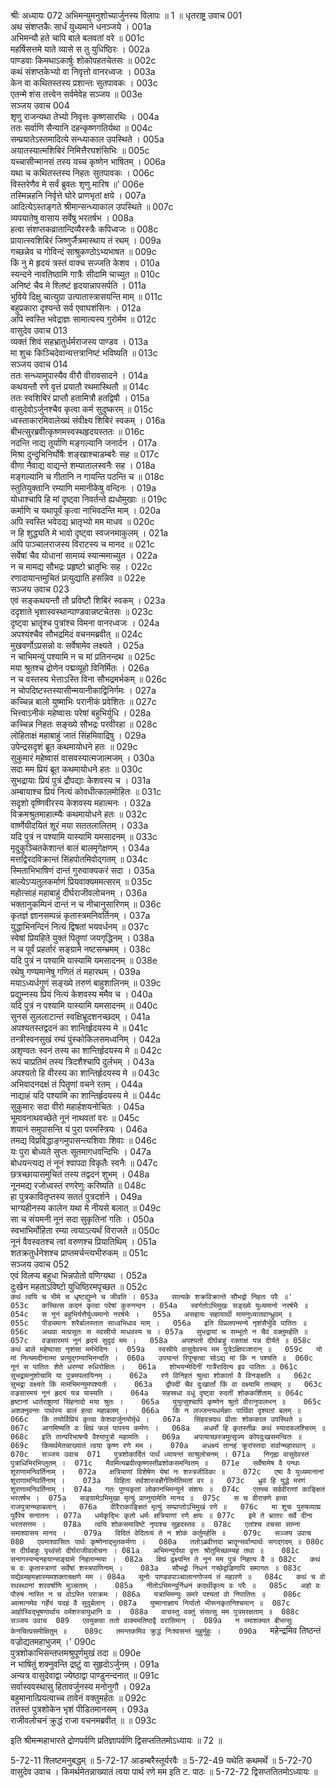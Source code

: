 श्रीः
अध्यायः 072
अभिमन्युमनुशोच्यार्जुनस्य विलापः ॥ 1 ॥
धृतराष्ट्र उवाच 	001  
अथ संशप्तकैः सार्धं युध्यमाने धनञ्जये ।	001a  
अभिमन्यौ हते चापि बाले बलवतां वरे ॥	001c  
महर्षिसत्तमे याते व्यासे स तु युधिष्ठिरः ।	002a  
पाण्डवाः किमथाऽकार्षुः शोकोपहतचेतसः ॥	002c  
कथं संशप्तकेभ्यो वा निवृत्तो वानरध्वजः ।	003a  
केन वा कथितस्तस्य प्रशान्तः सुतपावकः ।	003c  
एतन्मे शंस तत्त्वेन सर्वमेवेह सञ्जय ॥	003e  
सञ्जय उवाच 	004  
शृणु राजन्यथा तेभ्यो निवृत्तः कृष्णसारथिः ।	004a  
ततः सर्वाणि सैन्यानि दहन्कृष्णगतिर्यथा ॥	004c  
सम्प्रयातेऽस्तमादित्ये सन्ध्याकाल उपस्थिते ।	005a  
अयातस्यात्मशिबिरं निमित्तैरघशंसिभिः ॥	005c  
यच्चासीन्मानसं तस्य यच्च कृष्णेन भाषितम् ।	006a  
यथा च कथितस्तस्य निहतः सुतपावकः ।	006c  
विस्तरेणैव मे सर्वं ब्रुवतः शृणु मारिष ॥'	006e  
तस्मिन्नहनि निर्वृत्ते घोरे प्राणभृतां क्षये ।	007a  
आदित्येऽस्तङ्गते श्रीमान्सन्ध्याकाल उपस्थिते ॥	007c  
व्यपयातेषु वासाय सर्वेषु भरतर्षभ ।	008a  
हत्वा संशप्तकव्रातान्दिव्यैरस्त्रैः कपिध्वजः ॥	008c  
प्रायात्स्वशिबिरं जिष्णुर्जैत्रमास्थाय तं रथम् ।	009a  
गच्छन्नेव च गोविन्दं साश्रुकण्ठोऽभ्यभाषत ॥	009c  
किं नु मे हृदयं त्रस्तं वाक्च सज्जति केशव ।	010a  
स्यन्दने नावतिष्ठामि गात्रैः सीदामि चाच्युत ॥	010c  
अनिष्टं चैव मे श्लिष्टं हृदयान्नापसर्पति ।	011a  
भुविये दिक्षु चात्युग्रा उत्पातास्त्रासयन्ति माम् ॥	011c  
बहुप्रकारा दृश्यन्ते सर्व एवाघशंसिनः ।	012a  
अपि स्वस्ति भवेद्राज्ञः सामात्यस्य गुरोर्मम ॥	012c  
वासुदेव उवाच 	013  
व्यक्तं शिवं सहभ्रातुर्धर्मराजस्य पाण्डव ।	013a  
मा शुचः किञ्चिदेवान्यत्तत्रानिष्टं भविष्यति ॥	013c  
सञ्जय उवाच 	014  
ततः सन्ध्यामुपास्यैव वीरौ वीरावसादने ।	014a  
कथयन्तौ रणे वृत्तं प्रयातौ रथमास्थितौ ॥	014c  
ततः स्वशिबिरं प्राप्तौ हतामित्रौ हतद्विषौ ।	015a  
वासुदेवोऽर्जुनश्चैव कृत्वा कर्म सुदुष्करम् ॥	015c  
ध्वस्ताकारमिवालेख्यं संवीक्ष्य शिबिरं स्वकम् ।	016a  
बीभत्सुरब्रवीत्कृष्णमस्वस्थहृदयस्ततः ॥	016c  
नदन्ति नाद्य तूर्याणि मङ्गल्यानि जनार्दन ।	017a  
मिश्रा दुन्दुभिनिर्घोषैः शङ्खाश्चाडम्बरैः सह ॥	017c  
वीणा नैवाद्य वाद्यन्ते शम्यातालस्वनैः सह ।	018a  
मङ्गल्यानि च गीतानि न गायन्ति पठन्ति च ॥	018c  
स्तुतियुक्तानि रम्याणि ममानीकेषु वन्दिनः ।	019a  
योधाश्चापि हि मां दृष्ट्वा निवर्तन्ते ह्यधोमुखाः ॥	019c  
कर्माणि च यथापूर्वं कृत्वा नाभिवदन्ति माम् ।	020a  
अपि स्वस्ति भवेदद्य भ्रातृभ्यो मम माधव ॥	020c  
न हि शुद्ध्यति मे भावो दृष्ट्वा स्वजनमाकुलम् ।	021a  
अपि पाञ्चालराजस्य विराटस्य च मानद ॥	021c  
सर्वेषां चैव योधानां सामग्र्यं स्यान्ममाच्युत ।	022a  
न च मामद्य सौभद्रः प्रहृष्टो भ्रातृभिः सह ।	022c  
रणादायान्तमुचितं प्रत्युद्याति हसन्निव ॥	022e  
सञ्जय उवाच 	023  
एवं सङ्कथयन्तौ तौ प्रविष्टौ शिबिरं स्वकम् ।	023a  
ददृशाते भृशास्वस्थान्पाण्डवान्नष्टचेतसः ॥	023c  
दृष्ट्वा भ्रातॄंश्च पुत्रांश्च विमना वानरध्वजः ।	024a  
अपश्यंश्चैव सौभद्रमिदं वचनमब्रवीत् ॥	024c  
मुखवर्णोऽप्रसन्नो वः सर्वेषामेव लक्ष्यते ।	025a  
न चाभिमन्युं पश्यामि न च मां प्रतिनन्दथ ॥	025c  
मया श्रुतश्च द्रोणेन पद्मव्यूहो विनिर्मितः ।	026a  
न च वस्तस्य भेत्ताऽस्ति विना सौभद्रमर्भकम् ॥	026c  
न चोपदिष्टस्तस्यासीन्मयानीकाद्विनिर्गमः ।	027a  
कच्चिन्न बालो युष्माभिः परानीकं प्रवेशितः ॥	027c  
भित्त्वाऽनीकं महेष्वासः परेषां बहुभिर्युधि ।	028a  
कच्चिन्न निहतः सङ्ख्ये सौभद्रः परवीरहा ॥	028c  
लोहिताक्षं महाबाहुं जातं सिंहमिवाद्रिषु ।	029a  
उपेन्द्रसदृशं ब्रूत कथमायोधने हतः ॥	029c  
सुकुमारं महेष्वासं वासवस्यात्मजात्मजम् ।	030a  
सदा मम प्रियं ब्रूत कथमायोधने हतः ॥	030c  
सुभद्रायाः प्रियं पुत्रं द्रौपद्याः केशवस्य च ।	031a  
अम्बायाश्च प्रियं नित्यं कोवधीत्कालमोहितः ॥	031c  
सदृशो वृष्णिवीरस्य केशवस्य महात्मनः ।	032a  
विक्रमश्रुतमाहात्म्यैः कथमायोधने हतः ॥	032c  
वार्ष्णेयीदयितं शूरं मया सततलालितम् ।	033a  
यदि पुत्रं न पश्यामि यास्यामि यमसादनम् ॥	033c  
मृदुकुञ्चितकेशान्तं बालं बालमृगेक्षणम् ।	034a  
मत्तद्विरदविक्रान्तं सिंहपोतमिवोद्गतम् ॥	034c  
स्मिताभिभाषिणं दान्तं गुरुवाक्यकरं सदा ।	035a  
बाल्येऽप्यतुलकर्माणं प्रियवाक्यममत्सरम् ॥	035c  
महोत्साहं महाबाहुं दीर्घराजीवलोचनम् ।	036a  
भक्तानुकम्पिनं दान्तं न च नीचानुसारिणम् ॥	036c  
कृतज्ञं ज्ञानसम्पन्नं कृतास्त्रमनिवर्तिनम् ।	037a  
युद्धाभिनन्दिनं नित्यं द्विषतां भयवर्धनम् ॥	037c  
स्वेषां प्रियहिते युक्तं पितॄणां जयगृद्धिनम् ।	038a  
न च पूर्वं प्रहर्तारं सङ्ग्रामे नष्टसम्भ्रमम् ।	038c  
यदि पुत्रं न पश्यामि यास्यामि यमसादनम् ॥	038e  
रथेषु गण्यमानेषु गणितं तं महारथम् ।	039a  
मयाऽध्यर्धगुणं सङ्ख्ये तरुणं बाहुशालिनम् ॥	039c  
प्रद्युम्नस्य प्रियं नित्यं केशवस्य ममैव च ।	040a  
यदि पुत्रं न पश्यामि यास्यामि यमसादनम् ॥	040c  
सुनसं सुललाटान्तं स्वक्षिभ्रूदशनच्छदम् ।	041a  
अपश्यतस्तद्वदनं का शान्तिर्हृदयस्य मे ॥	041c  
तन्त्रीस्वनसुखं रम्यं पुंस्कोकिलसमध्वनिम् ।	042a  
अशृण्वतः स्वनं तस्य का शान्तिर्हृदयस्य मे ॥	042c  
रूपं चाप्रतिमं तस्य त्रिदशैश्चापि दुर्लभम् ।	043a  
अपश्यतो हि वीरस्य का शान्तिर्हृदयस्य मे ॥	043c  
अभिवादनदक्षं तं पितॄणां वचने रतम् ।	044a  
नाद्याहं यदि पश्यामि का शान्तिर्हृदयस्य मे ॥	044c  
सुकुमारः सदा वीरो महार्हशयनोचितः ।	045a  
भूमावनाथवच्छेते नूनं नाथवतां वरः ॥	045c  
शयानं समुपासन्ति यं पुरा परमस्त्रियः ।	046a  
तमद्य विप्रविद्धाङ्गमुपासन्त्यशिवाः शिवाः ॥	046c  
यः पुरा बोध्यते सुप्तः सूतमागधवन्दिभिः ।	047a  
बोधयन्त्यद्य तं नूनं श्वापदा विकृतैः स्वनैः ॥	047c  
छत्रच्छायासमुचितं तस्य तद्वदनं शुभम् ।	048a  
नूनमद्य रजोध्वस्तं रणरेणुः करिष्यति ॥	048c  
हा पुत्रकावितृप्तस्य सततं पुत्रदर्शने ।	049a  
भाग्यहीनस्य कालेन यथा मे नीयसे बलात् ॥	049c  
सा च संयमनी नूनं सदा सुकृतिनां गतिः ।	050a  
स्वभाभिर्मोहिता रम्या त्वयाऽत्यर्थं विराजते ॥	050c  
नूनं वैवस्वतश्च त्वां वरुणश्च प्रियातिथिम् ।	051a  
शतक्रतुर्धनेशश्च प्राप्तमर्चन्त्यभीरुकम् ॥	051c  
सञ्जय उवाच 	052  
एवं विलप्य बहुधा भिन्नपोतो वणिग्यथा ।	052a  
दुःखेन महताऽविष्टो युधिष्ठिरमपृच्छत ॥	052c  
`कथं त्वयि च भीमे च धृष्टद्युम्ने च जीवति ।	053a  
सात्यके शक्रविक्रान्ते सौभद्रो निहतः परैः ॥'	053c  
कच्चित्स कदनं कृत्वा परेषां कुरुनन्दन ।	054a  
स्वर्गतोऽभिमुखः सङ्ख्ये युध्यमानो नरर्षभैः ॥	054c  
स नूनं बहुभिर्यत्तैर्युध्यमानो नरर्षभैः ।	055a  
असहायः सहायार्थी मामनुध्यातवान्ध्रुवम् ॥	055c  
पीड्यमानः शरैर्बालस्तात साध्वभिधाव माम् ।	056a  
इति विप्रलपन्मन्ये नृशंसैर्भुवि पातितः ॥	056c  
अथवा मत्प्रसूतः स स्वस्रीयो माधवस्य च ।	057a  
सुभद्रायां च सम्भूतो न चैवं वक्तुमर्हति ॥	057c  
वज्रसारमयं नूनं हृदयं सुदृढं मम ।	058a  
अपश्यतो दीर्घबाहुं रक्ताक्षं यन्न दीर्यते ॥	058c  
कथं बाले महेष्वासा नृशंसा मर्मभेदिनः ।	059a  
स्वस्रीये वासुदेवस्य मम पुत्रेऽक्षिपञ्शरान् ॥	059c  
यो मां नित्यमदीनात्मा प्रत्युद्गम्याभिनन्दति ।	060a  
उपयान्तं रिपून्हत्वा सोऽद्य मां किं न पश्यति ॥	060c  
नूनं स पातितः शेते धरण्यां रुधिरोक्षितः ।	061a  
शोभयन्मेदिनीं गात्रैरादित्य इव पातितः ॥	061c  
सुभद्रामनुशोचामि या पुत्रमपलायिनम् ।	062a  
रणे विनिहतं श्रुत्वा शोकार्ता वै विनङ्क्षति ॥	062c  
सुभद्रा वक्ष्यते किं मामभिमन्युमपश्यती ।	063a  
द्रौपदीं चैव दुःखार्तां किं वा वक्ष्यामि तामहम् ॥	063c  
वज्रसारमयं नूनं हृदयं यन्न यास्यति ।	064a  
सहस्रधा वधूं दृष्ट्वा रुदतीं शोककर्शिताम् ॥	064c  
हृष्टानां धार्तराष्ट्राणां सिंहनादो मया श्रुतः ।	065a  
युयुत्सुश्चापि कृष्णेन श्रुतो वीरानुपालभन् ॥	065c  
अशक्नुवन्तः पार्थस्य बालं हत्वा महाबलम् ।	066a  
किं न लज्जन्त्यधर्मज्ञाः पार्थिवा दृश्यतां बलम् ॥	066c  
किं तयोर्विप्रियं कृत्वा केशवार्जुनयोर्मृधे ।	067a  
सिंहवन्नदथ प्रीताः शोककाल उपस्थिते ॥	067c  
आगमिष्यति वः क्षिप्रं फलं पापस्य कर्मणः ।	068a  
अधर्मो हि कृतस्तीव्रः कथं स्यादफलश्चिरम् ॥	068c  
इति तान्परिभाषन्वै वैश्यापुत्रो महामतिः ।	069a  
अपायाच्छस्त्रमुत्सृज्य कोपदुःखसमन्वितः ॥	069c  
किमर्थमेतन्नाख्यातं त्वया कृष्ण रणे मम ।	070a  
अधक्ष्यं तानहं क्रूरांस्तदा सर्वान्महारथान् ॥	070c  
सञ्जय उवाच 	071  
पुत्रशोकार्दितं पार्थं ध्यायन्तं साश्रुलोचनम् ।	071a  
निगृह्य वासुदेवस्तं पुत्राधिभिरभिप्लुतम् ।	071c  
मैवमित्यब्रवीत्कृष्णस्तीव्रशोकसमन्वितम् ॥	071e  
सर्वेषामेष वै पन्थाः शूराणामनिवर्तिनाम् ।	072a  
क्षत्रियाणां विशेषेण येषां नः शस्त्रजीविका ॥	072c  
एषा वै युध्यमानानां शूराणामनिवर्तिनाम् ।	073a  
विहिता सर्वशास्त्रज्ञैर्गतिर्मतिमतां वर ॥	073c  
ध्रुवं हि युद्धे मरणं शूराणामनिवर्तिनाम् ।	074a  
गतः पुण्यकृतां लोकानभिमन्युर्न संशयः ॥	074c  
एतच्च सर्ववीराणां काङ्क्षितं भरतर्षभ ।	075a  
सङ्ग्रामेऽभिमुखा मृत्युं प्राप्नुयामेति मानद ॥	075c  
स च वीरान्रणे हत्वा राजपुत्रान्महाबलान् ।	076a  
वीरैराकाङ्क्षितं मृत्युं सम्प्राप्तोऽभिमुखं रणे ॥	076c  
मा शुचः पुरुषव्याघ्र पूर्वैरेष सनातनः ।	077a  
धर्मकृद्भिः कृतो धर्मः क्षत्रियाणां रणे क्षयः ॥	077c  
इमे ते भ्रातरः सर्वे दीना भरतसत्तम ।	078a  
त्वयि शोकसमाविष्टे नृपाश्च सुहृदस्तव ॥	078c  
एतांश्च वचसा साम्ना समाश्वासय मानद ।	079a  
विदितं वेदितव्यं ते न शोकं कर्तुमर्हसि ॥	079c  
सञ्जय उवाच 	080  
एवमाश्वासितः पार्थः कृष्णेनाद्भुतकर्मणा ।	080a  
ततोऽब्रवीत्तदा भ्रातॄन्सर्वान्पार्थः सगद्गदम् ॥	080c  
स दीर्घबाहुः पृथ्वंसो दीर्घराजीवलोचनः ।	081a  
अभिमन्युर्यथा वृत्तः श्रोतुमिच्छाम्यहं तथा ॥	081c  
सनागस्यन्दनहयान्सङ्ग्रामे निहतान्मया ।	082a  
क्षिप्रं द्रक्ष्यन्ति ते नूनं मम पुत्रं निहत्य वै ॥	082c  
कथं च वः कृतास्त्राणां सर्वेषां शस्त्रपाणिनाम् ।	083a  
सौभद्रो निधनं गच्छेद्वज्रिणापि समागतः ॥	083c  
यद्येवमहमज्ञास्यमशक्तान्रक्षणे मम ।	084a  
सूनोः पाण्डवपाञ्चालानगोप्स्यं तं महारणे ॥	084c  
कथं च वो रथस्थानां शरवर्षाणि मुञ्चताम् ।	085a  
नीतोऽभिमन्युर्निधनं कदर्थीकृत्य वः परैः ॥	085c  
अहो वः पौरुषं नास्ति न च वोऽस्ति पराक्रमः ।	086a  
यत्राभिमन्युः समरे पश्यतां वो निपातितः ॥	086c  
आत्मानमेव गर्हेयं यदहं वै सुदुर्बलान् ।	087a  
युष्मानाज्ञाय निर्यातो भीरूनकृतनिश्चयान् ॥	087c  
आहोस्विद्भूषणार्थाय वर्मशस्त्रायुधानि वः ।	088a  
वाचस्तु वक्तुं संसत्सु मम पुत्रमरक्षताम् ॥	088c  
सञ्जय उवाच 	089  
एवमुक्त्वा ततो वाक्यमतिष्ठद्वै वरासिमान् ।	089a  
न स्माशक्यत बीभत्सुः केनचित्प्रसमीक्षितुम् ॥	089c  
तमन्तकमिव क्रुद्धं निःश्वसन्तं मुहुर्मुहुः ।	090a  
`महेन्द्रमिव तिष्ठन्तं वज्रोद्यतमहाभुजम् ।'	090c  
पुत्रशोकाभिसन्तप्तमश्रुपूर्णमुखं तदा ॥	090e  
न भाषितुं शक्नुवन्ति द्रष्टुं वा सुहृदोऽर्जुनम् ।	091a  
अन्यत्र वासुदेवाद्वा ज्येष्ठाद्वा पाण्डुनन्दनात् ॥	091c  
सर्वास्ववस्थासु हितावर्जुनस्य मनोनुगौ ।	092a  
बहुमानात्प्रियत्वाच्च तावेनं वक्तुमर्हतः ॥	092c  
ततस्तं पुत्रशोकेन भृशं पीडितमानसम् ।	093a  
राजीवलोचनं क्रुद्धं राजा वचनमब्रवीत् ॥ ॥	093c  

इति श्रीमन्महाभारते द्रोणपर्वणि प्रतिज्ञापर्वणि द्विसप्ततितमोऽध्यायः ॥ 72 ॥

5-72-11 श्लिष्टमनुबद्धम् ॥ 5-72-17 आडम्बरैस्तूर्यरवैः ॥ 5-72-49 यथेति कथमर्थे ॥ 5-72-70 वासुदेव उवाच । किमर्थमेतन्नाख्यातं त्वया पार्थ रणे मम इति ट. पाठः ॥ 5-72-72 द्विसप्ततितमोऽध्यायः ॥
